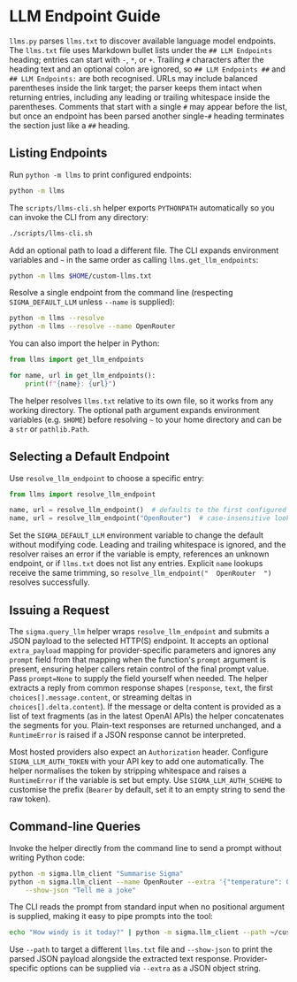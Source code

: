 # LLM Endpoint Guide

`llms.py` parses `llms.txt` to discover available language model endpoints.
The `llms.txt` file uses Markdown bullet lists under the `## LLM Endpoints`
heading; entries can start with `-`, `*`, or `+`. Trailing `#` characters after
the heading text and an optional colon are ignored, so `## LLM Endpoints ##`
and `## LLM Endpoints:` are both recognised.
URLs may include balanced parentheses inside the link target; the parser keeps
them intact when returning entries, including any leading or trailing whitespace
inside the parentheses.
Comments that start with a single `#` may appear before the list, but once an
endpoint has been parsed another single-`#` heading terminates the section just
like a `##` heading.

## Listing Endpoints

Run `python -m llms` to print configured endpoints:

```bash
python -m llms
```

The `scripts/llms-cli.sh` helper exports ``PYTHONPATH`` automatically so you can
invoke the CLI from any directory:

```bash
./scripts/llms-cli.sh
```

Add an optional path to load a different file. The CLI expands environment
variables and ``~`` in the same order as calling ``llms.get_llm_endpoints``:

```bash
python -m llms $HOME/custom-llms.txt
```

Resolve a single endpoint from the command line (respecting
``SIGMA_DEFAULT_LLM`` unless ``--name`` is supplied):

```bash
python -m llms --resolve
python -m llms --resolve --name OpenRouter
```

You can also import the helper in Python:

```python
from llms import get_llm_endpoints

for name, url in get_llm_endpoints():
    print(f"{name}: {url}")
```

The helper resolves `llms.txt` relative to its own file, so it works from
any working directory. The optional path argument expands environment
variables (e.g. `$HOME`) before resolving `~` to your home directory and can
be a `str` or `pathlib.Path`.

## Selecting a Default Endpoint

Use `resolve_llm_endpoint` to choose a specific entry:

```python
from llms import resolve_llm_endpoint

name, url = resolve_llm_endpoint()  # defaults to the first configured entry
name, url = resolve_llm_endpoint("OpenRouter")  # case-insensitive lookup
```

Set the `SIGMA_DEFAULT_LLM` environment variable to change the default without
modifying code. Leading and trailing whitespace is ignored, and the resolver
raises an error if the variable is empty, references an unknown endpoint, or if
`llms.txt` does not list any entries. Explicit `name` lookups receive the same
trimming, so `resolve_llm_endpoint("  OpenRouter  ")` resolves successfully.

## Issuing a Request

The `sigma.query_llm` helper wraps `resolve_llm_endpoint` and submits a JSON
payload to the selected HTTP(S) endpoint. It accepts an optional
`extra_payload` mapping for provider-specific parameters and ignores any
`prompt` field from that mapping when the function's `prompt` argument is
present, ensuring helper callers retain control of the final prompt value. Pass
`prompt=None` to supply the field yourself when needed. The helper extracts a reply
from common response shapes (`response`, `text`, the first
`choices[].message.content`, or streaming deltas in `choices[].delta.content`).
If the message or delta content is provided as a list of text fragments (as in
the latest OpenAI APIs) the helper concatenates the segments for you.
Plain-text responses are returned unchanged, and a `RuntimeError` is raised if a
JSON response cannot be interpreted.

Most hosted providers also expect an `Authorization` header. Configure
`SIGMA_LLM_AUTH_TOKEN` with your API key to add one automatically. The helper
normalises the token by stripping whitespace and raises a `RuntimeError` if the
variable is set but empty. Use `SIGMA_LLM_AUTH_SCHEME` to customise the prefix
(`Bearer` by default, set it to an empty string to send the raw token).

## Command-line Queries

Invoke the helper directly from the command line to send a prompt without
writing Python code:

~~~bash
python -m sigma.llm_client "Summarise Sigma"
python -m sigma.llm_client --name OpenRouter --extra '{"temperature": 0.2}' \
    --show-json "Tell me a joke"
~~~

The CLI reads the prompt from standard input when no positional argument is
supplied, making it easy to pipe prompts into the tool:

~~~bash
echo "How windy is it today?" | python -m sigma.llm_client --path ~/custom-llms.txt
~~~

Use `--path` to target a different `llms.txt` file and `--show-json` to print
the parsed JSON payload alongside the extracted text response. Provider-specific
options can be supplied via `--extra` as a JSON object string.
